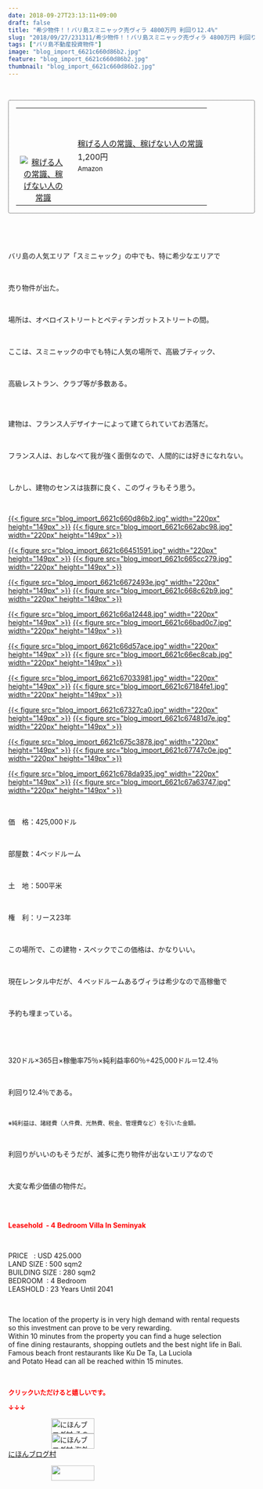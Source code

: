```yaml
---
date: 2018-09-27T23:13:11+09:00
draft: false
title: "希少物件！！バリ島スミニャック売ヴィラ 4800万円 利回り12.4%"
slug: "2018/09/27/231311/希少物件！！バリ島スミニャック売ヴィラ 4800万円 利回り12.4%"
tags: ["バリ島不動産投資物件"]
image: "blog_import_6621c660d86b2.jpg"
feature: "blog_import_6621c660d86b2.jpg"
thumbnail: "blog_import_6621c660d86b2.jpg"
---
```

<p> </p><div contenteditable="false" style="padding: 15px; border-radius: 4px; border: 1px dotted currentColor; border-image: none;"><table border="0" cellpadding="0" cellspacing="0" style="margin: 0px; table-layout: fixed;" width="100%">	<tbody width="100%">		<tr>			<td aligin="center" style="vertical-align: middle;" width="95"><span style="text-align: center; display: block;"><a alt0="AmebaAffiliate" alt1="稼げる人の常識、稼げない人の常識" alt2="Amazon" alt3="https://images-fe.ssl-images-amazon.com/images/I/51Ft8zEBpkL._SL160_.jpg" alt4="1" href="4802110227?SubscriptionId=AKIAJLD6FH2TADXIQKDQ&amp;tag=amebablog-a2371184-22&amp;linkCode=xm2&amp;camp=2025&amp;creative=165953&amp;creativeASIN=4802110227" target="_blank"><img alt="稼げる人の常識、稼げない人の常識" border="0" data-img="affiliate" src="data:image/svg+xml;charset=utf-8,%3Csvg%20xmlns%3D%22http%3A%2F%2Fwww.w3.org%2F2000%2Fsvg%22%20title%3D%22Placeholder%20for%20Images%22%20role%3D%22presentation%22%20viewBox%3D%220%200%201%201%22%20%2F%3E" style="margin: 0px; vertical-align: middle; max-width: 95px;" data-src="https://images-fe.ssl-images-amazon.com/images/I/51Ft8zEBpkL._SL160_.jpg"/><noscript><img alt="稼げる人の常識、稼げない人の常識" border="0" data-img="affiliate" src="https://images-fe.ssl-images-amazon.com/images/I/51Ft8zEBpkL._SL160_.jpg" style="margin: 0px; vertical-align: middle; max-width: 95px;"></noscript></a></span></td>			<td style="line-height: 1.5; padding-left: 15px; vertical-align: middle;"><a alt0="AmebaAffiliate" alt1="稼げる人の常識、稼げない人の常識" alt2="Amazon" alt3="https://images-fe.ssl-images-amazon.com/images/I/51Ft8zEBpkL._SL160_.jpg" alt4="1" href="4802110227?SubscriptionId=AKIAJLD6FH2TADXIQKDQ&amp;tag=amebablog-a2371184-22&amp;linkCode=xm2&amp;camp=2025&amp;creative=165953&amp;creativeASIN=4802110227" target="_blank">稼げる人の常識、稼げない人の常識</a>			<div style="padding: 3px 0px;">1,200円</div>			<div style="font-size: 0.83em;">Amazon</div></td>		</tr>	</tbody></table></div><p> </p><p> </p><p>バリ島の人気エリア「スミニャック」の中でも、特に希少なエリアで</p><p> </p><p>売り物件が出た。</p><p> </p><p>場所は、オベロイストリートとペティテンガットストリートの間。</p><p> </p><p>ここは、スミニャックの中でも特に人気の場所で、高級ブティック、</p><p> </p><p>高級レストラン、クラブ等が多数ある。</p><p> </p><p><br/>建物は、フランス人デザイナーによって建てられていてお洒落だ。</p><p> </p><p>フランス人は、おしなべて我が強く面倒なので、人間的には好きになれない。</p><p> </p><p>しかし、建物のセンスは抜群に良く、このヴィラもそう思う。</p><p> </p><p><a href="blog_import_6621c660d86b2.jpg">{{< figure src="blog_import_6621c660d86b2.jpg" width="220px" height="149px" >}}</a> <a href="blog_import_6621c662abc98.jpg">{{< figure src="blog_import_6621c662abc98.jpg" width="220px" height="149px" >}}</a></p><p><a href="blog_import_6621c66451591.jpg">{{< figure src="blog_import_6621c66451591.jpg" width="220px" height="149px" >}}</a> <a href="blog_import_6621c665cc279.jpg">{{< figure src="blog_import_6621c665cc279.jpg" width="220px" height="149px" >}}</a></p><p><a href="blog_import_6621c6672493e.jpg">{{< figure src="blog_import_6621c6672493e.jpg" width="220px" height="149px" >}}</a> <a href="blog_import_6621c668c62b9.jpg">{{< figure src="blog_import_6621c668c62b9.jpg" width="220px" height="149px" >}}</a></p><p><a href="blog_import_6621c66a12448.jpg">{{< figure src="blog_import_6621c66a12448.jpg" width="220px" height="149px" >}}</a> <a href="blog_import_6621c66bad0c7.jpg">{{< figure src="blog_import_6621c66bad0c7.jpg" width="220px" height="149px" >}}</a></p><p><a href="blog_import_6621c66d57ace.jpg">{{< figure src="blog_import_6621c66d57ace.jpg" width="220px" height="149px" >}}</a> <a href="blog_import_6621c66ec8cab.jpg">{{< figure src="blog_import_6621c66ec8cab.jpg" width="220px" height="149px" >}}</a></p><p><a href="blog_import_6621c67033981.jpg">{{< figure src="blog_import_6621c67033981.jpg" width="220px" height="149px" >}}</a> <a href="blog_import_6621c67184fe1.jpg">{{< figure src="blog_import_6621c67184fe1.jpg" width="220px" height="149px" >}}</a></p><p><a href="blog_import_6621c67327ca0.jpg">{{< figure src="blog_import_6621c67327ca0.jpg" width="220px" height="149px" >}}</a> <a href="blog_import_6621c67481d7e.jpg">{{< figure src="blog_import_6621c67481d7e.jpg" width="220px" height="149px" >}}</a></p><p><a href="blog_import_6621c675c3878.jpg">{{< figure src="blog_import_6621c675c3878.jpg" width="220px" height="149px" >}}</a> <a href="blog_import_6621c67747c0e.jpg">{{< figure src="blog_import_6621c67747c0e.jpg" width="220px" height="149px" >}}</a></p><p><a href="blog_import_6621c678da935.jpg">{{< figure src="blog_import_6621c678da935.jpg" width="220px" height="149px" >}}</a> <a href="blog_import_6621c67a63747.jpg">{{< figure src="blog_import_6621c67a63747.jpg" width="220px" height="149px" >}}</a></p><p> </p><p>価　格：425,000ドル</p><p> </p><p>部屋数：4ベッドルーム</p><p> </p><p>土　地：500平米</p><p> </p><p>権　利：リース23年</p><p> </p><p>この場所で、この建物・スペックでこの価格は、かなりいい。</p><p> </p><p>現在レンタル中だが、４ベッドルームあるヴィラは希少なので高稼働で</p><p> </p><p>予約も埋まっている。</p><p> </p><p> </p><p>320ドル×365日×稼働率75％×純利益率60％÷425,000ドル＝12.4％</p><p> </p><p>利回り12.4％である。</p><p> </p><p><span style="font-size: 0.83em;">※純利益は、諸経費（人件費、光熱費、税金、管理費など）を引いた金額。</span></p><p> </p><p>利回りがいいのもそうだが、滅多に売り物件が出ないエリアなので</p><p> </p><p>大変な希少価値の物件だ。</p><p> </p><p><br/><span style="font-weight: bold;"><span style="color: rgb(255, 0, 0);">Leasehold  - 4 Bedroom Villa In Seminyak</span></span></p><p> </p><p>PRICE   : USD 425.000<br/>LAND SIZE : 500 sqm2<br/>BUILDING SIZE : 280 sqm2<br/>BEDROOM  : 4 Bedroom<br/>LEASHOLD : 23 Years Until 2041</p><p> </p><p>The location of the property is in very high demand with rental requests<br/>so this investment can prove to be very rewarding.<br/>Within 10 minutes from the property you can find a huge selection<br/>of fine dining restaurants, shopping outlets and the best night life in Bali.<br/>Famous beach front restaurants like Ku De Ta, La Luciola<br/>and Potato Head can all be reached within 15 minutes.</p><p> </p><p><font color="#ff0000" size="2"><strong>クリックいただけると嬉しいです。</strong></font></p><p><font color="#ff0000" size="2"><strong>↓↓↓</strong></font></p><p><a href="ranking.html?p_cid=01260127" id="&amp;blogmura_banner" target="_blank"><img alt="にほんブログ村 その他生活ブログ 不動産投資へ" border="0" height="31" src="data:image/svg+xml;charset=utf-8,%3Csvg%20xmlns%3D%22http%3A%2F%2Fwww.w3.org%2F2000%2Fsvg%22%20title%3D%22Placeholder%20for%20Images%22%20role%3D%22presentation%22%20viewBox%3D%220%200%2088%2031%22%20%2F%3E" width="88" data-src="https://img-proxy.blog-video.jp/images?url=http%3A%2F%2Flife.blogmura.com%2Fhudousantoushi%2Fimg%2Fhudousantoushi88_31.gif" style="aspect-ratio: auto 88 / 31;"/><noscript><img alt="にほんブログ村 その他生活ブログ 不動産投資へ" border="0" height="31" src="https://img-proxy.blog-video.jp/images?url=http%3A%2F%2Flife.blogmura.com%2Fhudousantoushi%2Fimg%2Fhudousantoushi88_31.gif" width="88"></noscript></a><br/><a href="ranking.html?p_cid=01260127" target="_blank"><img alt="にほんブログ村 海外生活ブログ バリ島情報へ" border="0" height="31" src="data:image/svg+xml;charset=utf-8,%3Csvg%20xmlns%3D%22http%3A%2F%2Fwww.w3.org%2F2000%2Fsvg%22%20title%3D%22Placeholder%20for%20Images%22%20role%3D%22presentation%22%20viewBox%3D%220%200%2088%2031%22%20%2F%3E" width="88" data-src="https://img-proxy.blog-video.jp/images?url=http%3A%2F%2Foverseas.blogmura.com%2Fbali%2Fimg%2Fbali88_31.gif" style="aspect-ratio: auto 88 / 31;"/><noscript><img alt="にほんブログ村 海外生活ブログ バリ島情報へ" border="0" height="31" src="https://img-proxy.blog-video.jp/images?url=http%3A%2F%2Foverseas.blogmura.com%2Fbali%2Fimg%2Fbali88_31.gif" width="88"></noscript></a><br/><a href="ranking.html?p_cid=01260127" target="_blank">にほんブログ村</a></p><p><a href="link.php?1804582" title="人気ブログランキングへ"><img border="0" height="31" src="data:image/svg+xml;charset=utf-8,%3Csvg%20xmlns%3D%22http%3A%2F%2Fwww.w3.org%2F2000%2Fsvg%22%20title%3D%22Placeholder%20for%20Images%22%20role%3D%22presentation%22%20viewBox%3D%220%200%2088%2031%22%20%2F%3E" width="88" data-src="https://blog.with2.net/img/banner/banner_22.gif" style="aspect-ratio: auto 88 / 31;"/><noscript><img border="0" height="31" src="https://blog.with2.net/img/banner/banner_22.gif" width="88"></noscript></a></p><p> </p>

